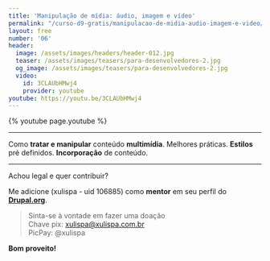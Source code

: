 ```yaml
---
title: 'Manipulação de mídia: áudio, imagem e vídeo'
permalink: "/curso-d9-gratis/manipulacao-de-midia-audio-imagem-e-video/"
layout: free
number: '06'
header:
  image: /assets/images/headers/header-012.jpg
  teaser: /assets/images/teasers/para-desenvolvedores-2.jpg
  og_image: /assets/images/teasers/para-desenvolvedores-2.jpg
  video:
    id: 3CLAUbHMwj4
    provider: youtube
youtube: https://youtu.be/3CLAUbHMwj4
---
```


{% youtube page.youtube %}

---

Como **tratar e manipular** conteúdo **multimídia**. Melhores práticas. **Estilos** pré definidos. **Incorporação** de conteúdo.

---

Achou legal e quer contribuir?

Me adicione (xulispa - uid 106885) como **mentor** em seu perfil do **[Drupal.org](https://www.drupal.org/)**.

> Sinta-se à vontade em fazer uma doação \
> Chave pix: xulispa@xulispa.com.br \
> PicPay: @xulispa

**Bom proveito!**
